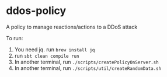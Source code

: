 # ddos-policy

A policy to manage reactions/actions to a DDoS attack

To run: 

1. You need jq. run `brew install jq`
2. run `sbt clean compile run`
3. In another terminal, run `./scripts/createPolicyOnServer.sh`
4. In another terminal, run `./scripts/util/createRandomData.sh`